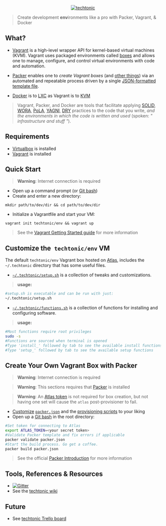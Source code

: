 <div align="center">
    <a href="http://jhwohlgemuth.github.com/techtonic"><img src="http://images.jhwohlgemuth.com/original/logo/tech/techtonic.png?v=1" alt="techtonic"/></a>
</div>

> Create development **env**ironments like a pro with Packer, Vagrant, & Docker

What?
-----
- [Vagrant](https://www.vagrantup.com/) is a high-level wrapper API for kernel-based virtual machines (KVM).
Vagrant uses packaged environments called [boxes](https://docs.vagrantup.com/v2/boxes.html)
and allows one to manage, configure, and control virtual environments with code and automation.

- [Packer](https://packer.io/) enables one to _create Vagrant boxes_
(and [other things](https://packer.io/docs/builders/docker.html))
via an automated and repeatable process driven by a single [JSON-formatted template file](./packer.json).

- [Docker](https://www.docker.com/) is to [LXC](https://stackoverflow.com/questions/16047306/how-is-docker-different-from-a-normal-virtual-machine)
 as Vagrant is to [KVM](https://en.wikipedia.org/wiki/Kernel-based_Virtual_Machine)

> Vagrant, Packer, and Docker are tools that facilitate applying
[SOLID](https://scotch.io/bar-talk/s-o-l-i-d-the-first-five-principles-of-object-oriented-design),
[WORA](https://en.wikipedia.org/wiki/Write_once,_run_anywhere),
[PoLA](https://en.wikipedia.org/wiki/Principle_of_least_astonishment),
[YAGNI](https://en.wikipedia.org/wiki/You_aren%27t_gonna_need_it),
[DRY](https://en.wikipedia.org/wiki/Don%27t_repeat_yourself)
practices to the code that you write,
_and the environments in which the code is written and used_ (spoken:  _" infrastructure and stuff "_).

Requirements
------------
- [Virtualbox](https://www.virtualbox.org/wiki/Downloads) is installed
- [Vagrant](https://www.vagrantup.com/downloads.html) is installed

Quick Start
-----------
> **Warning**: Internet connection is required

- Open up a command prompt (or [Git bash](https://git-scm.com/downloads))
- Create and enter a new directory:
```
mkdir path/to/dev/dir && cd path/to/dev/dir
```
- Initialize a Vagrantfile and start your VM:
```
vagrant init techtonic/env && vagrant up
```

> See the [Vagrant Getting Started guide](https://docs.vagrantup.com/v2/getting-started/index.html) for more information

Customize the` techtonic/env` VM
--------------------------------
The default `techtonic/env` Vagrant box hosted on [Atlas](https://atlas.hashicorp.com/techtonic/boxes/env),
includes the `~/.techtonic` directory that has some useful files.

- [`~/.techtonic/setup.sh`](./share/setup.sh) is a collection of tweaks and customizations.

> **usage:**
```bash
#setup.sh is executable and can be run with just:
~/.techtonic/setup.sh
```

- [`~/.techtonic/functions.sh`](./share/functions.sh) is a collection of functions for installing and configuring software.

> **usage:**
```bash
#Most functions require root privileges
sudo -s
#Functions are sourced when terminal is opened
#Type 'install_' followed by tab to see the available install functions
#Type 'setup_' followed by tab to see the available setup functions
```

Create Your Own Vagrant Box with Packer
---------------------------------------
> **Warning**: Internet connection is required

> **Warning**: This sections requires that [Packer](https://packer.io/downloads.html) is installed

> **Warning**: An [Atlas token](https://atlas.hashicorp.com/tutorial/packer-vagrant/0) is not required for box creation, but not having one set will cause the `atlas` post-provisioner to fail.

- [Customize](https://packer.io/docs/templates/introduction.html) [`packer.json`](./packer.json) and the [provisioning scripts](./scripts) to your liking
- Open up a [Git bash](https://git-scm.com/downloads) in the root directory:
```bash
#Set token for connecting to Atlas
export ATLAS_TOKEN=<your secret token>
#Validate Packer template and fix errors if applicable
packer validate packer.json
#Start the build process. Go get a coffee.
packer build packer.json
```

> See the official [Packer Introduction](https://www.packer.io/intro) for more information

Tools, References & Resources
-----------------------------
- [![Gitter](https://badges.gitter.im/Join%20Chat.svg)](https://gitter.im/jhwohlgemuth/techtonic?utm_source=badge&utm_medium=badge&utm_campaign=pr-badge)
- See the [techtonic wiki](https://github.com/jhwohlgemuth/techtonic/wiki)

Future
------
- See [techtonic Trello board](https://trello.com/b/WEMB9CEL/techtonic)
